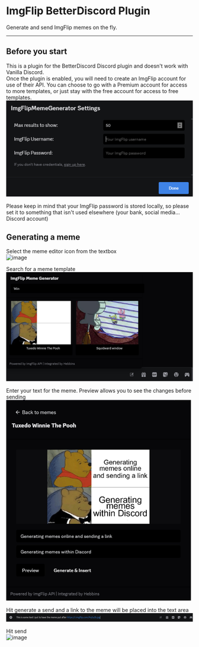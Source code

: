 # ImgFlip BetterDiscord Plugin

Generate and send ImgFlip memes on the fly.
<hr />

## Before you start
This is a plugin for the BetterDiscord Discord plugin and doesn't work
with Vanilla Discord.  
Once the plugin is enabled, you will need to create an ImgFlip account
for use of their API. You can choose to go with a Premium account for
access to more templates, or just stay with the free account for access
to free templates.  
![image](/assets//settings.png)

Please keep in mind that your ImgFlip password is stored locally, so
please set it to something that isn't used elsewhere (your bank, social
media... Discord account)
<br />

## Generating a meme

Select the meme editor icon from the textbox  
![image](assets/icon)

Search for a meme template  
![image](assets/search.png)

Enter your text for the meme. Preview allows you to see the changes
before sending  
![image](assets/preview.png)

Hit generate a send and a link to the meme will be placed into the text
area  
![image](assets/textarea.png)

Hit send  
![image](assets/result)